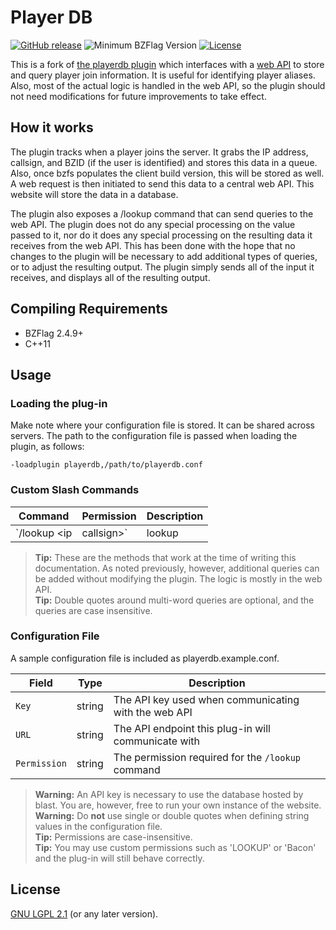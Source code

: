 # Player DB

[![GitHub release](https://img.shields.io/github/release/allejo/playerdb.svg?maxAge=2592000)](https://github.com/allejo/playerdb/releases/latest)
![Minimum BZFlag Version](https://img.shields.io/badge/BZFlag-v2.4.9+-blue.svg)
[![License](https://img.shields.io/github/license/allejo/playerdb.svg)](https://github.com/allejo/playerdb/blob/master/LICENSE.md)

This is a fork of [the playerdb plugin](https://bitbucket.org/blast007/bz_playerdb_plugin) which interfaces with a [web API](https://bitbucket.org/blast007/bz_playerdb_website) to store and query player join information. It is useful for identifying player aliases. Also, most of the actual logic is handled in the web API, so the plugin should not need modifications for future improvements to take effect.

## How it works

The plugin tracks when a player joins the server. It grabs the IP address, callsign, and BZID (if the user is identified) and stores this data in a queue. Also, once bzfs populates the client build version, this will be stored as well. A web request is then initiated to send this data to a central web API. This website will store the data in a database.

The plugin also exposes a /lookup command that can send queries to the web API.  The plugin does not do any special processing on the value passed to it, nor do it does any special processing on the resulting data it receives from the web API. This has been done with the hope that no changes to the plugin will be necessary to add additional types of queries, or to adjust the resulting output. The plugin simply sends all of the input it receives, and displays all of the resulting output.

## Compiling Requirements

- BZFlag 2.4.9+
- C++11

## Usage

### Loading the plug-in

Make note where your configuration file is stored. It can be shared across servers. The path to the configuration file is passed when loading the plugin, as follows:

```
-loadplugin playerdb,/path/to/playerdb.conf
```

### Custom Slash Commands

| Command | Permission | Description |
| ------- | ---------- | ----------- |
| `/lookup <ip|callsign>` | lookup | Look up related callsigns or IPs a player has used in the past |

> **Tip:** These are the methods that work at the time of writing this documentation. As noted previously, however, additional queries can be added without modifying the plugin. The logic is mostly in the web API.  
> **Tip:** Double quotes around multi-word queries are optional, and the queries are case insensitive.

### Configuration File

A sample configuration file is included as playerdb.example.conf.

| Field | Type | Description |
| ----- | ---- | ----------- |
| `Key` | string | The API key used when communicating with the web API |
| `URL` | string | The API endpoint this plug-in will communicate with |
| `Permission` | string | The permission required for the `/lookup` command |

> **Warning:** An API key is necessary to use the database hosted by blast.  You are, however, free to run your own instance of the website.  
> **Warning:** Do **not** use single or double quotes when defining string values in the configuration file.  
> **Tip:** Permissions are case-insensitive.  
> **Tip:** You may use custom permissions such as 'LOOKUP' or 'Bacon' and the plug-in will still behave correctly.

## License

[GNU LGPL 2.1](https://github.com/allejo/playerdb/blob/master/LICENSE.md) (or any later version).
